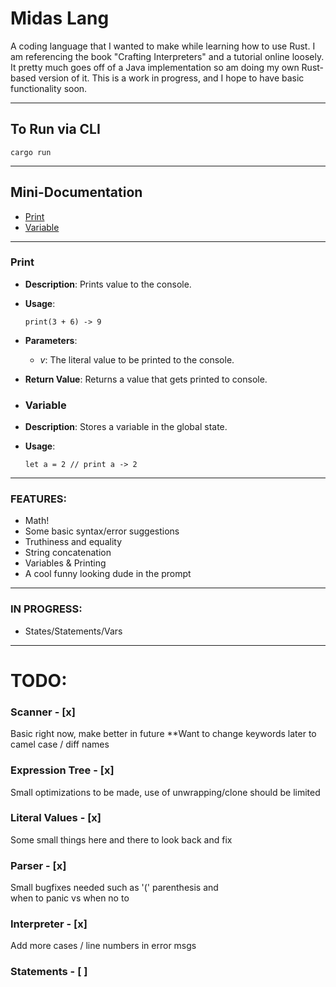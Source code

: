 # Midas Lang

A coding language that I wanted to make while learning how to use Rust.
I am referencing the book "Crafting Interpreters" and a tutorial online loosely. It pretty much goes off of a Java implementation so am doing my own Rust-based version of it.
This is a work in progress, and I hope to have basic functionality soon.

---
## To Run via CLI

```
cargo run
```
---
## Mini-Documentation
- [Print](#print)
- [Variable](#variable)
---
### Print
- **Description**: Prints value to the console.
- **Usage**: 
    ```text
    print(3 + 6) -> 9
    ```
- **Parameters**: 
  - *v*: The literal value to be printed to the console.
  
- **Return Value**: Returns a value that gets printed to console.

- ### Variable
- **Description**: Stores a variable in the global state.
- **Usage**: 
    ```text
    let a = 2 // print a -> 2
    ```
---
### FEATURES:
- Math!
- Some basic syntax/error suggestions
- Truthiness and equality
- String concatenation
- Variables & Printing
- A cool funny looking dude in the prompt
---
### IN PROGRESS:
- States/Statements/Vars
---
# TODO:
### Scanner - [x]
Basic right now, make better in future
**Want to change keywords later to camel case / diff names
### Expression Tree - [x]
Small optimizations to be made, use of
unwrapping/clone should be limited
### Literal Values - [x]
Some small things here and there to look back and fix
### Parser - [x]
Small bugfixes needed such as '(' parenthesis and  
when to panic vs when no to
### Interpreter - [x]
Add more cases / line numbers in error msgs
### Statements - [ ]


